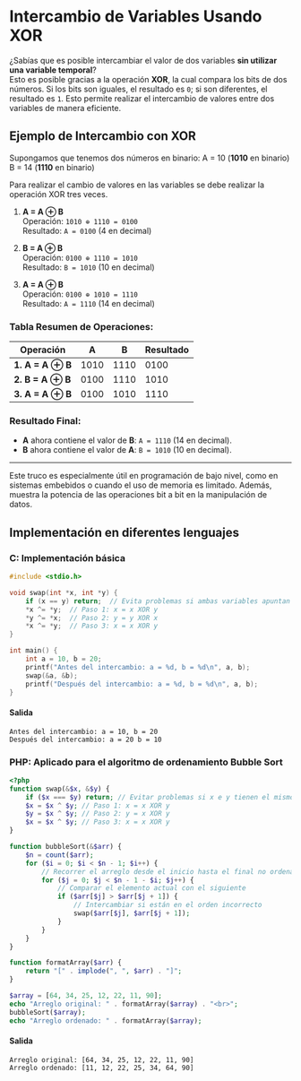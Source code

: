 # Intercambio de Variables Usando XOR

¿Sabías que es posible intercambiar el valor de dos variables **sin utilizar una variable temporal**?  
Esto es posible gracias a la operación **XOR**, la cual compara los bits de dos números. Si los bits son iguales, el resultado es `0`; si son diferentes, el resultado es `1`. Esto permite realizar el intercambio de valores entre dos variables de manera eficiente.

## Ejemplo de Intercambio con XOR
Supongamos que tenemos dos números en binario:
A = 10 (__1010__ en binario)
B = 14 (__1110__ en binario)

Para realizar el cambio de valores en las variables se debe realizar la operación XOR tres veces.

1. **A = A ⊕ B**  
   Operación: `1010 ⊕ 1110 = 0100`  
   Resultado: `A = 0100` (4 en decimal)

2. **B = A ⊕ B**  
   Operación: `0100 ⊕ 1110 = 1010`  
   Resultado: `B = 1010` (10 en decimal)

3. **A = A ⊕ B**  
   Operación: `0100 ⊕ 1010 = 1110`  
   Resultado: `A = 1110` (14 en decimal)

<h3>Tabla Resumen de Operaciones:</h3>
<table>
  <thead>
    <tr>
      <th>Operación</th>
      <th>A</th>
      <th>B</th>
      <th>Resultado</th>
    </tr>
  </thead>
  <tbody>
    <tr>
      <td><strong>1. A = A ⊕ B</strong></td>
      <td>1010</td>
      <td>1110</td>
      <td>0100</td>
    </tr>
    <tr>
      <td><strong>2. B = A ⊕ B</strong></td>
      <td>0100</td>
      <td>1110</td>
      <td>1010</td>
    </tr>
    <tr>
      <td><strong>3. A = A ⊕ B</strong></td>
      <td>0100</td>
      <td>1010</td>
      <td>1110</td>
    </tr>
  </tbody>
</table>



### Resultado Final:
- **A** ahora contiene el valor de **B**: `A = 1110` (14 en decimal).
- **B** ahora contiene el valor de **A**: `B = 1010` (10 en decimal).


---
Este truco es especialmente útil en programación de bajo nivel, como en sistemas embebidos o cuando el uso de memoria es limitado. Además, muestra la potencia de las operaciones bit a bit en la manipulación de datos.

## Implementación en diferentes lenguajes
### C: Implementación básica

```c
#include <stdio.h>

void swap(int *x, int *y) {
    if (x == y) return;  // Evita problemas si ambas variables apuntan al mismo lugar
    *x ^= *y;  // Paso 1: x = x XOR y
    *y ^= *x;  // Paso 2: y = y XOR x
    *x ^= *y;  // Paso 3: x = x XOR y
}

int main() {
    int a = 10, b = 20;
    printf("Antes del intercambio: a = %d, b = %d\n", a, b);
    swap(&a, &b);
    printf("Después del intercambio: a = %d, b = %d\n", a, b);
}
```
#### Salida
```text
Antes del intercambio: a = 10, b = 20
Después del intercambio: a = 20 b = 10
```

### PHP: Aplicado para el algoritmo de ordenamiento Bubble Sort
```php
<?php
function swap(&$x, &$y) {
    if ($x === $y) return; // Evitar problemas si x e y tienen el mismo valor
    $x = $x ^ $y; // Paso 1: x = x XOR y
    $y = $x ^ $y; // Paso 2: y = x XOR y
    $x = $x ^ $y; // Paso 3: x = x XOR y
}

function bubbleSort(&$arr) {
    $n = count($arr);
    for ($i = 0; $i < $n - 1; $i++) {
        // Recorrer el arreglo desde el inicio hasta el final no ordenado
        for ($j = 0; $j < $n - 1 - $i; $j++) {
            // Comparar el elemento actual con el siguiente
            if ($arr[$j] > $arr[$j + 1]) {
                // Intercambiar si están en el orden incorrecto
                swap($arr[$j], $arr[$j + 1]);    
            }
        }
    }
}

function formatArray($arr) {
    return "[" . implode(", ", $arr) . "]";
}

$array = [64, 34, 25, 12, 22, 11, 90];
echo "Arreglo original: " . formatArray($array) . "<br>";
bubbleSort($array);
echo "Arreglo ordenado: " . formatArray($array);
```
#### Salida
```text
Arreglo original: [64, 34, 25, 12, 22, 11, 90]
Arreglo ordenado: [11, 12, 22, 25, 34, 64, 90]
```
